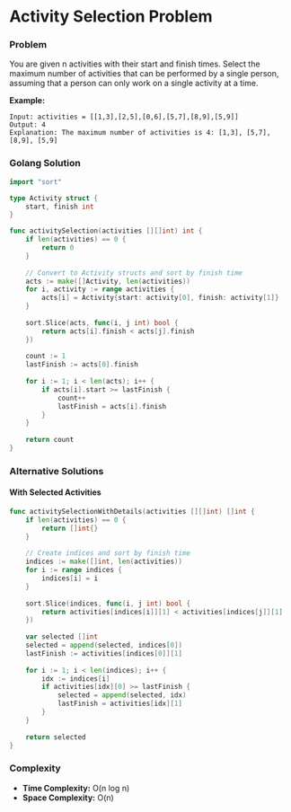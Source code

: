# Activity Selection Problem

### Problem
You are given n activities with their start and finish times. Select the maximum number of activities that can be performed by a single person, assuming that a person can only work on a single activity at a time.

**Example:**
```
Input: activities = [[1,3],[2,5],[0,6],[5,7],[8,9],[5,9]]
Output: 4
Explanation: The maximum number of activities is 4: [1,3], [5,7], [8,9], [5,9]
```

### Golang Solution

```go
import "sort"

type Activity struct {
    start, finish int
}

func activitySelection(activities [][]int) int {
    if len(activities) == 0 {
        return 0
    }
    
    // Convert to Activity structs and sort by finish time
    acts := make([]Activity, len(activities))
    for i, activity := range activities {
        acts[i] = Activity{start: activity[0], finish: activity[1]}
    }
    
    sort.Slice(acts, func(i, j int) bool {
        return acts[i].finish < acts[j].finish
    })
    
    count := 1
    lastFinish := acts[0].finish
    
    for i := 1; i < len(acts); i++ {
        if acts[i].start >= lastFinish {
            count++
            lastFinish = acts[i].finish
        }
    }
    
    return count
}
```

### Alternative Solutions

#### **With Selected Activities**
```go
func activitySelectionWithDetails(activities [][]int) []int {
    if len(activities) == 0 {
        return []int{}
    }
    
    // Create indices and sort by finish time
    indices := make([]int, len(activities))
    for i := range indices {
        indices[i] = i
    }
    
    sort.Slice(indices, func(i, j int) bool {
        return activities[indices[i]][1] < activities[indices[j]][1]
    })
    
    var selected []int
    selected = append(selected, indices[0])
    lastFinish := activities[indices[0]][1]
    
    for i := 1; i < len(indices); i++ {
        idx := indices[i]
        if activities[idx][0] >= lastFinish {
            selected = append(selected, idx)
            lastFinish = activities[idx][1]
        }
    }
    
    return selected
}
```

### Complexity
- **Time Complexity:** O(n log n)
- **Space Complexity:** O(n)
